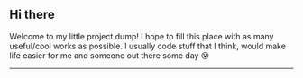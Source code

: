 ## Hi there

Welcome to my little project dump! I hope to fill this place with as many useful/cool works as possible.
I usually code stuff that I think, would make life easier for me and someone out there some day 😵


---

